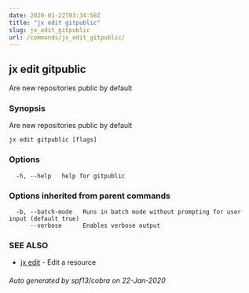 ```yaml
---
date: 2020-01-22T03:34:58Z
title: "jx edit gitpublic"
slug: jx_edit_gitpublic
url: /commands/jx_edit_gitpublic/
---
```

## jx edit gitpublic

Are new repositories public by default

### Synopsis

Are new repositories public by default

```
jx edit gitpublic [flags]
```

### Options

```
  -h, --help   help for gitpublic
```

### Options inherited from parent commands

```
  -b, --batch-mode   Runs in batch mode without prompting for user input (default true)
      --verbose      Enables verbose output
```

### SEE ALSO

* [jx edit](/commands/jx_edit/)	 - Edit a resource

###### Auto generated by spf13/cobra on 22-Jan-2020

